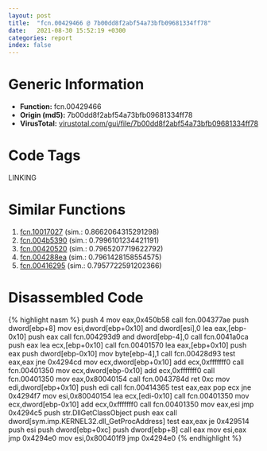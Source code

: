 ```yaml
---
layout: post
title:  "fcn.00429466 @ 7b00dd8f2abf54a73bfb09681334ff78"
date:   2021-08-30 15:52:19 +0300
categories: report
index: false
---
```


# Generic Information
- **Function:** fcn.00429466
- **Origin (md5):** 7b00dd8f2abf54a73bfb09681334ff78
- **VirusTotal:** [virustotal.com/gui/file/7b00dd8f2abf54a73bfb09681334ff78][virustotal_ref]

# Code Tags
<span class="tag" id="LINKING">LINKING</span>


# Similar Functions

1. [fcn.10017027][similar_1_ref] (sim.: 0.8662064315291298)
2. [fcn.004b5390][similar_2_ref] (sim.: 0.7996101234421191)
3. [fcn.00420520][similar_3_ref] (sim.: 0.7965207719622792)
4. [fcn.004288ea][similar_4_ref] (sim.: 0.7961428158554575)
5. [fcn.00416295][similar_5_ref] (sim.: 0.7957722591202366)


# Disassembled Code

{% highlight nasm %}
push 4
mov eax,0x450b58
call fcn.004377ae
push dword[ebp+8]
mov esi,dword[ebp+0x10]
and dword[esi],0
lea eax,[ebp-0x10]
push eax
call fcn.004293d9
and dword[ebp-4],0
call fcn.0041a0ca
push eax
lea ecx,[ebp+0x10]
call fcn.00401570
lea eax,[ebp+0x10]
push eax
push dword[ebp-0x10]
mov byte[ebp-4],1
call fcn.00428d93
test eax,eax
jne 0x4294cd
mov ecx,dword[ebp+0x10]
add ecx,0xfffffff0
call fcn.00401350
mov ecx,dword[ebp-0x10]
add ecx,0xfffffff0
call fcn.00401350
mov eax,0x80040154
call fcn.0043784d
ret 0xc
mov edi,dword[ebp+0x10]
push edi
call fcn.00414365
test eax,eax
pop ecx
jne 0x4294f7
mov esi,0x80040154
lea ecx,[edi-0x10]
call fcn.00401350
mov ecx,dword[ebp-0x10]
add ecx,0xfffffff0
call fcn.00401350
mov eax,esi
jmp 0x4294c5
push str.DllGetClassObject
push eax
call dword[sym.imp.KERNEL32.dll_GetProcAddress]
test eax,eax
je 0x429514
push esi
push dword[ebp+0xc]
push dword[ebp+8]
call eax
mov esi,eax
jmp 0x4294e0
mov esi,0x800401f9
jmp 0x4294e0
{% endhighlight %}


[similar_1_ref]: /report/fcn.10017027@481b545f5c18f2fce1caac67ddc419e8
[similar_2_ref]: /report/fcn.004b5390@9c2b894b84f59672d8be2e984066f76f
[similar_3_ref]: /report/fcn.00420520@b3771987fba16f4fba07d1109ec72c76
[similar_4_ref]: /report/fcn.004288ea@c3466bab32f3a73706b87b6042748ed4
[similar_5_ref]: /report/fcn.00416295@c3466bab32f3a73706b87b6042748ed4
[virustotal_ref]: https://www.virustotal.com/gui/file/7b00dd8f2abf54a73bfb09681334ff78
